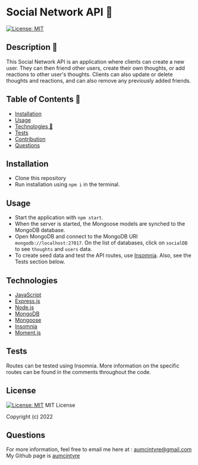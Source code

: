 # Social Network API 💬

[![License: MIT](https://img.shields.io/badge/License-MIT-yellow.svg)](https://github.com/siennameow/social-network-API/blob/main/LICENSE)

## Description 📝

This Social Network API is an application where clients can create a new user. They can then friend other users, create their own thoughts, or add reactions to other user's thoughts. Clients can also update or delete thoughts and reactions, and can also remove any previously added friends.

## Table of Contents 📖

- [Installation](#installation-)
- [Usage](#usage-)
- [Technologies 🔧](#technologies-)
- [Tests](#tests)
- [Contribution](#contribution-)
- [Questions](#questions-)


## Installation 

- Clone this repository
- Run installation using `npm i` in the terminal.

## Usage 

- Start the application with `npm start`.
- When the server is started, the Mongoose models are synched to the MongoDB database.
- Open MongoDB and connect to the MongoDB URI `mongodb://localhost:27017`. On the list of databases, click on `socialDB` to see `thoughts` and `users` data.
- To create seed data and test the API routes, use [Insomnia](https://insomnia.rest/download). Also, see the Tests section below.

## Technologies

- [JavaScript](https://developer.mozilla.org/en-US/docs/Web/JavaScript)
- [Express.js](https://expressjs.com/)
- [Node.js](https://nodejs.org/en/)
- [MongoDB](https://www.mongodb.com/)
- [Mongoose](https://mongoosejs.com/)
- [Insomnia](https://insomnia.rest/)
- [Moment.js](https://www.npmjs.com/package/moment)

## Tests

Routes can be tested using Insomnia. More information on the specific routes can be found in the comments throughout the code.



## License

[![License: MIT](https://img.shields.io/badge/License-MIT-yellow.svg)](https://github.com/siennameow/social-network-API/blob/main/LICENSE)
MIT License

Copyright (c) 2022

## Questions

For more information, feel free to email me here at : aumcintyre@gmail.com<br/>
My Github page is [aumcintyre](https://github.com/aumcintyre)

